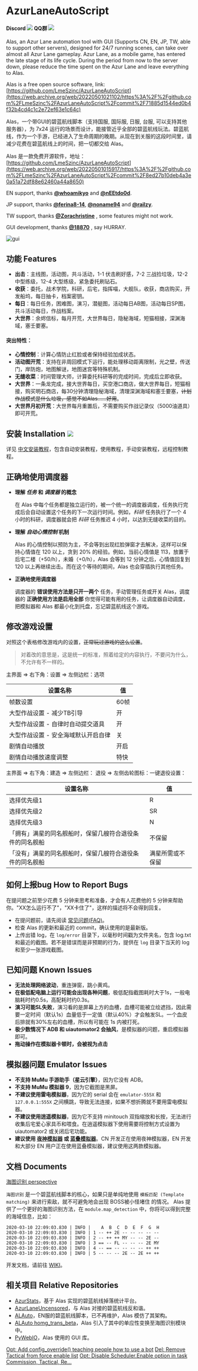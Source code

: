 
# AzurLaneAutoScript

#### Discord [![](https://img.shields.io/discord/720789890354249748?logo=discord&logoColor=ffffff&color=4e4c97)](https://web.archive.org/web/20220501015917/https%3A%2F%2Fgithub.com%2FLmeSzinc%2FAzurLaneAutoScript%2Fcommit%2F8ed27b10deb4a3e0a51a72df88e62460a44a8650) QQ群  [![](https://img.shields.io/badge/QQ%20Group-1087735381-4e4c97)](https://web.archive.org/web/20220501021102/https%3A%2F%2Fgithub.com%2FLmeSzinc%2FAzurLaneAutoScript%2Fcommit%2F71885d1544ed0b4f32b4cd4c1c2e72ef63e1c64c)
Alas, an Azur Lane automation tool with GUI (Supports CN, EN, JP, TW, able to support other servers), designed for 24/7 running scenes, can take over almost all Azur Lane gameplay. Azur Lane, as a mobile game, has entered the late stage of its life cycle. During the period from now to the server down, please reduce the time spent on the Azur Lane and leave everything to Alas.

Alas is a free open source software, link: [https://github.com/LmeSzinc/AzurLaneAutoScript](https://web.archive.org/web/20220501021102/https%3A%2F%2Fgithub.com%2FLmeSzinc%2FAzurLaneAutoScript%2Fcommit%2F71885d1544ed0b4f32b4cd4c1c2e72ef63e1c64c)

Alas，一个带GUI的碧蓝航线脚本（支持国服, 国际服, 日服, 台服, 可以支持其他服务器），为 7x24 运行的场景而设计，能接管近乎全部的碧蓝航线玩法。碧蓝航线，作为一个手游，已经进入了生命周期的晚期。从现在到关服的这段时间里，请减少花费在碧蓝航线上的时间，把一切都交给 Alas。

Alas 是一款免费开源软件，地址：[https://github.com/LmeSzinc/AzurLaneAutoScript](https://web.archive.org/web/20220501015917/https%3A%2F%2Fgithub.com%2FLmeSzinc%2FAzurLaneAutoScript%2Fcommit%2F8ed27b10deb4a3e0a51a72df88e62460a44a8650)

EN support, thanks **[@whoamikyo](https://web.archive.org/web/20220501021102/https%3A%2F%2Fgithub.com%2FLmeSzinc%2FAzurLaneAutoScript%2Fcommit%2F71885d1544ed0b4f32b4cd4c1c2e72ef63e1c64c)** and **[@nEEtdo0d](https://web.archive.org/web/20220501015917/https%3A%2F%2Fgithub.com%2FLmeSzinc%2FAzurLaneAutoScript%2Fcommit%2F8ed27b10deb4a3e0a51a72df88e62460a44a8650)**.

JP support, thanks **[@ferina8-14](https://web.archive.org/web/20220501021102/https%3A%2F%2Fgithub.com%2FLmeSzinc%2FAzurLaneAutoScript%2Fcommit%2F71885d1544ed0b4f32b4cd4c1c2e72ef63e1c64c)**, **[@noname94](https://web.archive.org/web/20220501015917/https%3A%2F%2Fgithub.com%2FLmeSzinc%2FAzurLaneAutoScript%2Fcommit%2F8ed27b10deb4a3e0a51a72df88e62460a44a8650)** and **[@railzy](https://web.archive.org/web/20220501021102/https%3A%2F%2Fgithub.com%2FLmeSzinc%2FAzurLaneAutoScript%2Fcommit%2F71885d1544ed0b4f32b4cd4c1c2e72ef63e1c64c)**.

TW support, thanks **[@Zorachristine](https://web.archive.org/web/20220501015917/https%3A%2F%2Fgithub.com%2FLmeSzinc%2FAzurLaneAutoScript%2Fcommit%2F8ed27b10deb4a3e0a51a72df88e62460a44a8650)** , some features might not work.

GUI development, thanks **[@18870](https://web.archive.org/web/20220501015917/https%3A%2F%2Fgithub.com%2FLmeSzinc%2FAzurLaneAutoScript%2Fcommit%2F8ed27b10deb4a3e0a51a72df88e62460a44a8650)** , say HURRAY.


![gui](doc/README.assets/gui.png)



## 功能 Features

- **出击**：主线图，活动图，共斗活动，1-1 伏击刷好感，7-2 三战捡垃圾，12-2 中型练级，12-4 大型练级，紧急委托刷钻石。
- **收获**：委托，战术学院，科研，后宅，指挥喵，大舰队，收获，商店购买，开发船坞，每日抽卡，档案密钥。
- **每日**：每日任务，困难图，演习，潜艇图，活动每日AB图，活动每日SP图，共斗活动每日，作战档案。
- **大世界**：余烬信标，每月开荒，大世界每日，隐秘海域，短猫相接，深渊海域，塞壬要塞。

#### 突出特性：

- **心情控制**：计算心情防止红脸或者保持经验加成状态。
- **活动图开荒**：支持在非周回模式下运行，能处理移动距离限制，光之壁，传送门，岸防炮，地图解谜，地图迷宫等特殊机制。
- **无缝收菜**：时间管理大师，计算委托科研等的完成时间，完成后立即收获。
- **大世界**：一条龙完成，接大世界每日，买空港口商店，做大世界每日，短猫相接，购买明石商店，每30分钟清理隐秘海域，清理深渊海域和塞壬要塞，~~计划作战模式是什么垃圾，感觉不如Alas......好用~~。
- **大世界月初开荒**：大世界每月重置后，不需要购买作战记录仪（5000油道具）即可开荒。



## 安装 Installation [![](https://img.shields.io/github/downloads/LmeSzinc/AzurLaneAutoScript/total?color=4e4c97)](https://web.archive.org/web/20220501021102/https%3A%2F%2Fgithub.com%2FLmeSzinc%2FAzurLaneAutoScript%2Fcommit%2F71885d1544ed0b4f32b4cd4c1c2e72ef63e1c64c)

详见 [中文安装教程](https://web.archive.org/web/20220501015917/https%3A%2F%2Fgithub.com%2FLmeSzinc%2FAzurLaneAutoScript%2Fcommit%2F8ed27b10deb4a3e0a51a72df88e62460a44a8650)，包含自动安装教程，使用教程，手动安装教程，远程控制教程。



## 正确地使用调度器

- **理解 *任务* 和 *调度器* 的概念**

  在 Alas 中每个任务都是独立运行的，被一个统一的调度器调度，任务执行完成后会自动设置这个任务的下一次运行时间。例如，*科研* 任务执行了一个 4 小时的科研，调度器就会把 *科研* 任务推迟 4 小时，以达到无缝收菜的目的。

- **理解 *自动心情控制* 机制**

  Alas 的心情控制以预防为主，不会等到出现红脸弹窗才去解决，这样可以保持心情值在 120 以上，贪到 20% 的经验。例如，当前心情值是 113，放置于后宅二楼（+50/h），未婚（+0/h），Alas 会等到 12 分钟之后，心情值回复到 120 以上再继续出击。而在这个等待的期间，Alas 也会穿插执行其他任务。

- **正确地使用调度器**

  调度器的 **错误使用方法是只开一两个** 任务，手动管理任务或开关 Alas，调度器的 **正确使用方法是启用全部** 你觉得可能有用的任务，让调度器自动调度，把模拟器和 Alas 都最小化到托盘，忘记碧蓝航线这个游戏。



## 修改游戏设置

对照这个表格修改游戏内的设置，~~正常玩过游戏的这么设置~~。

> 对着改的意思是，这是统一的标准，照着给定的内容执行，不要问为什么，不允许有不一样的。

主界面 => 右下角：设置 => 左侧边栏：选项

| 设置名称                            | 值   |
| ----------------------------------- | ---- |
| 帧数设置                            | 60帧 |
| 大型作战设置 - 减少TB引导           | 开   |
| 大型作战设置 - 自律时自动提交道具   | 开   |
| 大型作战设置 - 安全海域默认开启自律 | 关   |
| 剧情自动播放                        | 开启 |
| 剧情自动播放速度调整                | 特快 |

主界面 => 右下角：建造 => 左侧边栏： 退役 => 左侧齿轮图标：一键退役设置：

| 设置名称                                                 | 值               |
| -------------------------------------------------------- | ---------------- |
| 选择优先级1                                              | R                |
| 选择优先级2                                              | SR               |
| 选择优先级3                                              | N                |
| 「拥有」满星的同名舰船时，保留几艘符合退役条件的同名舰船 | 不保留           |
| 「没有」满星的同名舰船时，保留几艘符合退役条件的同名舰船 | 满星所需或不保留 |



## 如何上报bug How to Report Bugs

在提问题之前至少花费 5 分钟来思考和准备，才会有人花费他的 5 分钟来帮助你。"XX怎么运行不了"，"XX卡住了"，这样的描述将不会得到回复。

- 在提问题前，请先阅读 [常见问题(FAQ)](https://web.archive.org/web/20220501021102/https%3A%2F%2Fgithub.com%2FLmeSzinc%2FAzurLaneAutoScript%2Fcommit%2F71885d1544ed0b4f32b4cd4c1c2e72ef63e1c64c)。
- 检查 Alas 的更新和最近的 commit，确认使用的是最新版。
- 上传出错 log，在 `log/error` 目录下，以毫秒时间戳为文件夹名，包含 log.txt 和最近的截图。若不是错误而是非预期的行为，提供在 `log` 目录下当天的 log和至少一张游戏截图。



## 已知问题 Known Issues

- **无法处理网络波动**，重连弹窗，跳小黄鸡。
- **在极低配电脑上运行可能会出现各种问题**，极低配指截图耗时大于1s，一般电脑耗时约0.5s，高配耗时约0.3s。
- **演习可能SL失败**，演习看的是屏幕上方的血槽，血槽可能被立绘遮挡，因此需要一定时间（默认1s）血量低于一定值（默认40%）才会触发SL。一个血皮后排就有30%左右的血槽，所以有可能在 1s 内被打死。
- **极少数情况下 ADB 和 uiautomator2 会抽风**，是模拟器的问题，重启模拟器即可。
- **拖动操作在模拟器卡顿时，会被视为点击**



## 模拟器问题 Emulator Issues

- **不支持 MuMu 手游助手（星云引擎）**，因为它没有 ADB。
- **不支持 MuMu 模拟器 9**，因为它截图是黑屏。
- **不建议使用雷电模拟器**，因为它的 serial 会在 `emulator-555X` 和 `127.0.0.1:555X` 之间横跳，导致无法连接，如果不想折腾就不要用雷电模拟器。
- **不建议使用逍遥模拟器**，因为它不支持 minitouch 双指缩放和长按，无法进行收集后宅爱心家具币和喂食。在逍遥模拟器下使用需要将控制方式设置为 uiautomator2 或关闭后宅功能。
- **建议使用 [夜神模拟器](https://web.archive.org/web/20220501021102/https%3A%2F%2Fgithub.com%2FLmeSzinc%2FAzurLaneAutoScript%2Fcommit%2F71885d1544ed0b4f32b4cd4c1c2e72ef63e1c64c) 或 [蓝叠模拟器](https://web.archive.org/web/20220501015917/https%3A%2F%2Fgithub.com%2FLmeSzinc%2FAzurLaneAutoScript%2Fcommit%2F8ed27b10deb4a3e0a51a72df88e62460a44a8650)**。CN 开发正在使用夜神模拟器，EN 开发和大部分 EN 用户正在使用蓝叠模拟器，建议使用这两款模拟器。



## 文档 Documents

[海图识别 perspective](https://web.archive.org/web/20220501021102/https%3A%2F%2Fgithub.com%2FLmeSzinc%2FAzurLaneAutoScript%2Fcommit%2F71885d1544ed0b4f32b4cd4c1c2e72ef63e1c64c)

`海图识别` 是一个碧蓝航线脚本的核心，如果只是单纯地使用 `模板匹配 (Template matching)` 来进行索敌，就不可避免地会出现 BOSS被小怪堵住 的情况。 Alas 提供了一个更好的海图识别方法，在 `module.map_detection` 中，你将可以得到完整的海域信息，比如：

```
2020-03-10 22:09:03.830 | INFO |    A  B  C  D  E  F  G  H
2020-03-10 22:09:03.830 | INFO | 1 -- ++ 2E -- -- -- -- --
2020-03-10 22:09:03.830 | INFO | 2 -- ++ ++ MY -- -- 2E --
2020-03-10 22:09:03.830 | INFO | 3 == -- FL -- -- -- 2E MY
2020-03-10 22:09:03.830 | INFO | 4 -- == -- -- -- -- ++ ++
2020-03-10 22:09:03.830 | INFO | 5 -- -- -- 2E -- 2E ++ ++
```

开发文档，请前往 [WIKI](https://web.archive.org/web/20220501015917/https%3A%2F%2Fgithub.com%2FLmeSzinc%2FAzurLaneAutoScript%2Fcommit%2F8ed27b10deb4a3e0a51a72df88e62460a44a8650)。



## 相关项目 Relative Repositories

- [AzurStats](https://web.archive.org/web/20220501021102/https%3A%2F%2Fgithub.com%2FLmeSzinc%2FAzurLaneAutoScript%2Fcommit%2F71885d1544ed0b4f32b4cd4c1c2e72ef63e1c64c)，基于 Alas 实现的碧蓝航线掉落统计平台。
- [AzurLaneUncensored](https://web.archive.org/web/20220501015917/https%3A%2F%2Fgithub.com%2FLmeSzinc%2FAzurLaneAutoScript%2Fcommit%2F8ed27b10deb4a3e0a51a72df88e62460a44a8650)，与 Alas 对接的碧蓝航线反和谐。
- [ALAuto](https://web.archive.org/web/20220501015917/https%3A%2F%2Fgithub.com%2FLmeSzinc%2FAzurLaneAutoScript%2Fcommit%2F8ed27b10deb4a3e0a51a72df88e62460a44a8650)，EN服的碧蓝航线脚本，已不再维护，Alas 模仿了其架构。
- [ALAuto homg_trans_beta](https://web.archive.org/web/20220501021102/https%3A%2F%2Fgithub.com%2FLmeSzinc%2FAzurLaneAutoScript%2Fcommit%2F71885d1544ed0b4f32b4cd4c1c2e72ef63e1c64c)，Alas 引入了其中的单应性变换至海图识别模块中。
- [PyWebIO](https://web.archive.org/web/20220501021102/https%3A%2F%2Fgithub.com%2FLmeSzinc%2FAzurLaneAutoScript%2Fcommit%2F71885d1544ed0b4f32b4cd4c1c2e72ef63e1c64c)，Alas 使用的 GUI 库。

[Opt: Add config_override() teaching people how to use a bot](https://github.com/LmeSzinc/AzurLaneAutoScript/commit/71885d1544ed0b4f32b4cd4c1c2e72ef63e1c64c)
[Del: Remove Tactical from force enable list](https://github.com/LmeSzinc/AzurLaneAutoScript/commit/8ed27b10deb4a3e0a51a72df88e62460a44a8650)
[Opt: Disable Scheduler.Enable option in task Commission, Tactical, Re…](https://github.com/LmeSzinc/AzurLaneAutoScript/commit/dd7aaaea83ac7713fa47d3b9172018c579d7199f)
